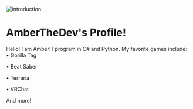 ![introduction](https://i.imgur.com/qbs9aaZ.jpeg)
# AmberTheDev's Profile!
Hello! I am Amber! I program in C# and Python.
My favorite games include:
• Gorilla Tag

• Beat Saber

• Terraria

• VRChat

And more!


